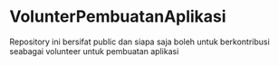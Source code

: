 # VolunterPembuatanAplikasi
Repository ini bersifat public dan siapa saja boleh untuk berkontribusi seabagai volunteer untuk pembuatan aplikasi
